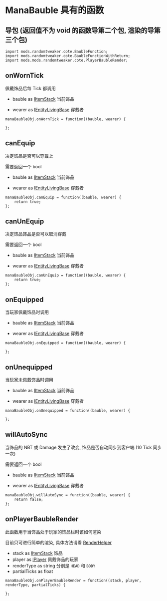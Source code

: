 # ManaBauble 具有的函数

## 导包 (返回值不为 void 的函数导第二个包, 渲染的导第三个包)

```zenscript
import mods.randomtweaker.cote.BaubleFunction;
import mods.randomtweaker.cote.BaubleFunctionWithReturn;
import mods.mods.randomtweaker.cote.PlayerBaubleRender;
```

## onWornTick

佩戴饰品后每 Tick 都调用

* bauble as [IItemStack](https://docs.blamejared.com/1.12/en/Vanilla/Items/IItemStack/) 当前饰品

* wearer
  as [IEntityLivingBase](https://docs.blamejared.com/1.12/en/Vanilla/Entities/IEntityLivingBase/)
  穿戴者

```zenscript
manaBaubleObj.onWornTick = function((bauble, wearer) {

};
```

## canEquip

决定饰品是否可以穿戴上

需要返回一个 bool

* bauble as [IItemStack](https://docs.blamejared.com/1.12/en/Vanilla/Items/IItemStack/) 当前饰品

* wearer
  as [IEntityLivingBase](https://docs.blamejared.com/1.12/en/Vanilla/Entities/IEntityLivingBase/)
  穿戴者

```zenscript
manaBaubleObj.canEquip = function((bauble, wearer) {
    return true;
};
```

## canUnEquip

决定饰品饰品是否可以取消穿戴

需要返回一个 bool

* bauble as [IItemStack](https://docs.blamejared.com/1.12/en/Vanilla/Items/IItemStack/) 当前饰品

* wearer
  as [IEntityLivingBase](https://docs.blamejared.com/1.12/en/Vanilla/Entities/IEntityLivingBase/)
  穿戴者

```zenscript
manaBaubleObj.canUnEquip = function((bauble, wearer) {
    return true;
};
```

## onEquipped

当玩家佩戴饰品时调用

* bauble as [IItemStack](https://docs.blamejared.com/1.12/en/Vanilla/Items/IItemStack/) 当前饰品

* wearer
  as [IEntityLivingBase](https://docs.blamejared.com/1.12/en/Vanilla/Entities/IEntityLivingBase/)
  穿戴者

```zenscript
manaBaubleObj.onEquipped = function((bauble, wearer) {
    
};
```

## onUnequipped

当玩家未佩戴饰品时调用

* bauble as [IItemStack](https://docs.blamejared.com/1.12/en/Vanilla/Items/IItemStack/) 当前饰品

* wearer
  as [IEntityLivingBase](https://docs.blamejared.com/1.12/en/Vanilla/Entities/IEntityLivingBase/)
  穿戴者

```zenscript
manaBaubleObj.onUnequipped = function((bauble, wearer) {
    
};
```

## willAutoSync

当饰品的 NBT 或 Damage 发生了改变, 饰品是否自动同步到客户端 (10 Tick 同步一次)

需要返回一个 bool

* bauble as [IItemStack](https://docs.blamejared.com/1.12/en/Vanilla/Items/IItemStack/) 当前饰品

* wearer
  as [IEntityLivingBase](https://docs.blamejared.com/1.12/en/Vanilla/Entities/IEntityLivingBase/)
  穿戴者

```zenscript
manaBaubleObj.willAutoSync = function((bauble, wearer) {
    return false;
};
```

## onPlayerBaubleRender

此函数用于当饰品处于玩家的饰品栏时该如何渲染

目前只可进行简单的渲染,
具体方法请看 [RenderHelper](https://github.com/ikexing-cn/RandomTweaker/blob/master/wiki/zh_cn/RenderHelper.md)

* stack as [IItemStack](https://docs.blamejared.com/1.12/en/Vanilla/Items/IItemStack/) 饰品
* player as [IPlayer](https://docs.blamejared.com/1.12/en/Vanilla/Players/IPlayer/) 佩戴饰品的玩家
* renderType as string 分别是 `HEAD` 和 `BODY`
* partialTicks as float

```zenscript
manaBaubleObj.onPlayerBaubleRender = function((stack, player, renderType, partialTicks) {
    
};
```
